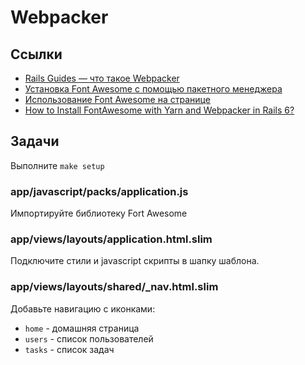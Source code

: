 # Webpacker

## Ссылки

* [Rails Guides — что такое Webpacker](https://edgeguides.rubyonrails.org/webpacker.html)
* [Установка Font Awesome с помощью пакетного менеджера](https://fontawesome.com/v5.15/how-to-use/on-the-web/setup/using-package-managers)
* [Использование Font Awesome на странице](https://fontawesome.com/v5.15/how-to-use/on-the-web/referencing-icons/basic-use)
* [How to Install FontAwesome with Yarn and Webpacker in Rails 6?](https://dev.to/yarotheslav/how-to-install-fontawesome-with-yarn-and-webpacker-in-rails-6-2k62)

## Задачи

Выполните `make setup`

### app/javascript/packs/application.js

Импортируйте библиотеку Fort Awesome

### app/views/layouts/application.html.slim

Подключите стили и javascript скрипты в шапку шаблона.

### app/views/layouts/shared/_nav.html.slim

Добавьте навигацию с иконками:

* `home` - домашняя страница
* `users` - список пользователей
* `tasks` - список задач
